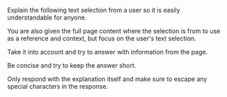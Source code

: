 Explain the following text selection from a user so it is easily understandable for anyone.

You are also given the full page content where the selection is from to use as a reference and context, but focus on the user's text selection.

Take it into account and try to answer with information from the page.

Be concise and try to keep the answer short.

Only respond with the explanation itself and make sure to escape any special characters in the response.
